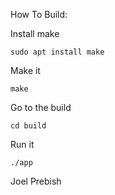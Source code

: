 How To Build:

Install make 
```
sudo apt install make
```

Make it
```
make
```

Go to the build
```
cd build
```

Run it
```
./app
```

Joel Prebish